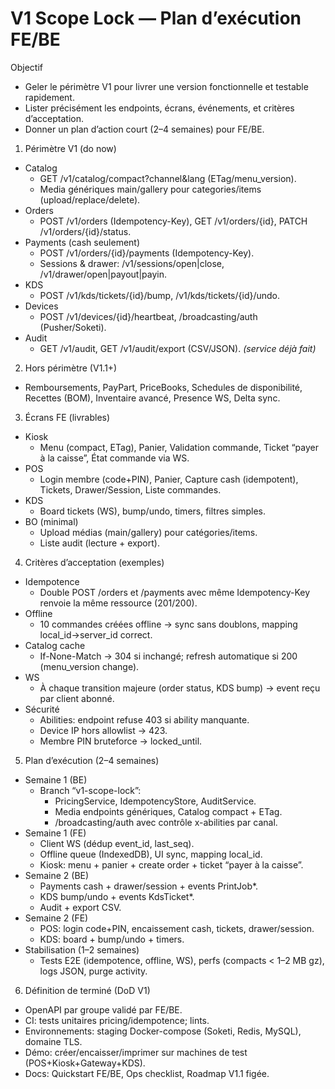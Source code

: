 # V1 Scope Lock — Plan d’exécution FE/BE

Objectif
- Geler le périmètre V1 pour livrer une version fonctionnelle et testable rapidement.
- Lister précisément les endpoints, écrans, événements, et critères d’acceptation.
- Donner un plan d’action court (2–4 semaines) pour FE/BE.

1) Périmètre V1 (do now)
- Catalog
    - GET /v1/catalog/compact?channel&lang (ETag/menu_version).
    - Media génériques main/gallery pour categories/items (upload/replace/delete).
- Orders
    - POST /v1/orders (Idempotency-Key), GET /v1/orders/{id}, PATCH /v1/orders/{id}/status.
- Payments (cash seulement)
    - POST /v1/orders/{id}/payments (Idempotency-Key).
    - Sessions & drawer: /v1/sessions/open|close, /v1/drawer/open|payout|payin.
- KDS
    - POST /v1/kds/tickets/{id}/bump, /v1/kds/tickets/{id}/undo.
- Devices
    - POST /v1/devices/{id}/heartbeat, /broadcasting/auth (Pusher/Soketi).
- Audit
    - GET /v1/audit, GET /v1/audit/export (CSV/JSON). *_(service déjà fait)_*

2) Hors périmètre (V1.1+)
- Remboursements, PayPart, PriceBooks, Schedules de disponibilité, Recettes (BOM), Inventaire avancé, Presence WS, Delta sync.

3) Écrans FE (livrables)
- Kiosk
    - Menu (compact, ETag), Panier, Validation commande, Ticket “payer à la caisse”, État commande via WS.
- POS
    - Login membre (code+PIN), Panier, Capture cash (idempotent), Tickets, Drawer/Session, Liste commandes.
- KDS
    - Board tickets (WS), bump/undo, timers, filtres simples.
- BO (minimal)
    - Upload médias (main/gallery) pour catégories/items.
    - Liste audit (lecture + export).

4) Critères d’acceptation (exemples)
- Idempotence
    - Double POST /orders et /payments avec même Idempotency-Key renvoie la même ressource (201/200).
- Offline
    - 10 commandes créées offline → sync sans doublons, mapping local_id→server_id correct.
- Catalog cache
    - If-None-Match → 304 si inchangé; refresh automatique si 200 (menu_version change).
- WS
    - À chaque transition majeure (order status, KDS bump) → event reçu par client abonné.
- Sécurité
    - Abilities: endpoint refuse 403 si ability manquante.
    - Device IP hors allowlist → 423.
    - Membre PIN bruteforce → locked_until.

5) Plan d’exécution (2–4 semaines)
- Semaine 1 (BE)
    - Branch “v1-scope-lock”:
        - PricingService, IdempotencyStore, AuditService.
        - Media endpoints génériques, Catalog compact + ETag.
        - /broadcasting/auth avec contrôle x-abilities par canal.
- Semaine 1 (FE)
    - Client WS (dédup event_id, last_seq).
    - Offline queue (IndexedDB), UI sync, mapping local_id.
    - Kiosk: menu + panier + create order + ticket “payer à la caisse”.
- Semaine 2 (BE)
    - Payments cash + drawer/session + events PrintJob*.
    - KDS bump/undo + events KdsTicket*.
    - Audit + export CSV.
- Semaine 2 (FE)
    - POS: login code+PIN, encaissement cash, tickets, drawer/session.
    - KDS: board + bump/undo + timers.
- Stabilisation (1–2 semaines)
    - Tests E2E (idempotence, offline, WS), perfs (compacts < 1–2 MB gz), logs JSON, purge activity.

6) Définition de terminé (DoD V1)
- OpenAPI par groupe validé par FE/BE.
- CI: tests unitaires pricing/idempotence; lints.
- Environnements: staging Docker-compose (Soketi, Redis, MySQL), domaine TLS.
- Démo: créer/encaisser/imprimer sur machines de test (POS+Kiosk+Gateway+KDS).
- Docs: Quickstart FE/BE, Ops checklist, Roadmap V1.1 figée.
